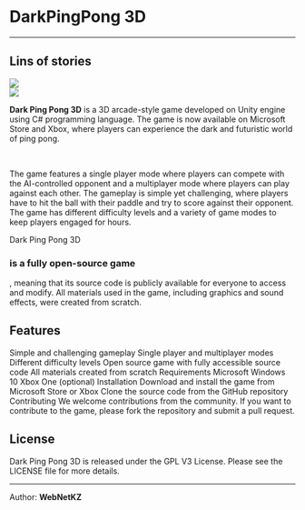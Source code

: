 <h1>DarkPingPong 3D</h1>
<hr>
<h2>Lins of stories</h2>
<a href="https://www.microsoft.com/ru-kg/p/dark-ping-pong-3d/9nqv6pzmtzsw?activetab=pivot:overviewtab" style="height: 150px;">
  <img src="https://img-prod-cms-rt-microsoft-com.akamaized.net/cms/api/am/imageFileData/RE1Mu3b?ver=5c31">
</a>
<br>
<a href="https://www.xbox.com/ru-ru/games/store/dark-ping-pong-3d/9nqv6pzmtzsw" style="height: 150px;">
  <img src="https://img-prod-cms-rt-microsoft-com.akamaized.net//cms/api/am/imageFileData/RW8TP2?ver=d2e0">
</a>

<p><b>Dark Ping Pong 3D</b> is a 3D arcade-style game developed on Unity engine using C# programming language. The game is now available on Microsoft Store and Xbox, where players can experience the dark and futuristic world of ping pong.
</p>
<br>
<p>
The game features a single player mode where players can compete with the AI-controlled opponent and a multiplayer mode where players can play against each other. The gameplay is simple yet challenging, where players have to hit the ball with their paddle and try to score against their opponent. The game has different difficulty levels and a variety of game modes to keep players engaged for hours.
</p>
<p>
Dark Ping Pong 3D <h3>is a fully open-source game</h3>, meaning that its source code is publicly available for everyone to access and modify. All materials used in the game, including graphics and sound effects, were created from scratch.
</p>
<h2>Features</h2
<pre>
Simple and challenging gameplay
Single player and multiplayer modes
Different difficulty levels
Open source game with fully accessible source code
All materials created from scratch
Requirements
Microsoft Windows 10
Xbox One (optional)
Installation
Download and install the game from Microsoft Store or Xbox
Clone the source code from the GitHub repository
Contributing
</pre>
We welcome contributions from the community. If you want to contribute to the game, please fork the repository and submit a pull request.

<h2>License</h2>
Dark Ping Pong 3D is released under the GPL V3 License. Please see the LICENSE file for more details.
<hr>
<span>Author: <b>WebNetKZ</b></span>

